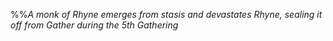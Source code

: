 %%*A monk of Rhyne emerges from stasis and devastates Rhyne, sealing it off from Gather during the 5th Gathering*